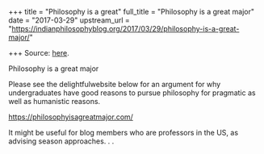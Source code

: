 +++
title = "Philosophy is a great"
full_title = "Philosophy is a great major"
date = "2017-03-29"
upstream_url = "https://indianphilosophyblog.org/2017/03/29/philosophy-is-a-great-major/"

+++
Source: [here](https://indianphilosophyblog.org/2017/03/29/philosophy-is-a-great-major/).

Philosophy is a great major

Please see the delightfulwebsite below for an argument for why
undergraduates have good reasons to pursue philosophy for pragmatic as
well as humanistic reasons.

<https://philosophyisagreatmajor.com/>

It might be useful for blog members who are professors in the US, as
advising season approaches. . .


